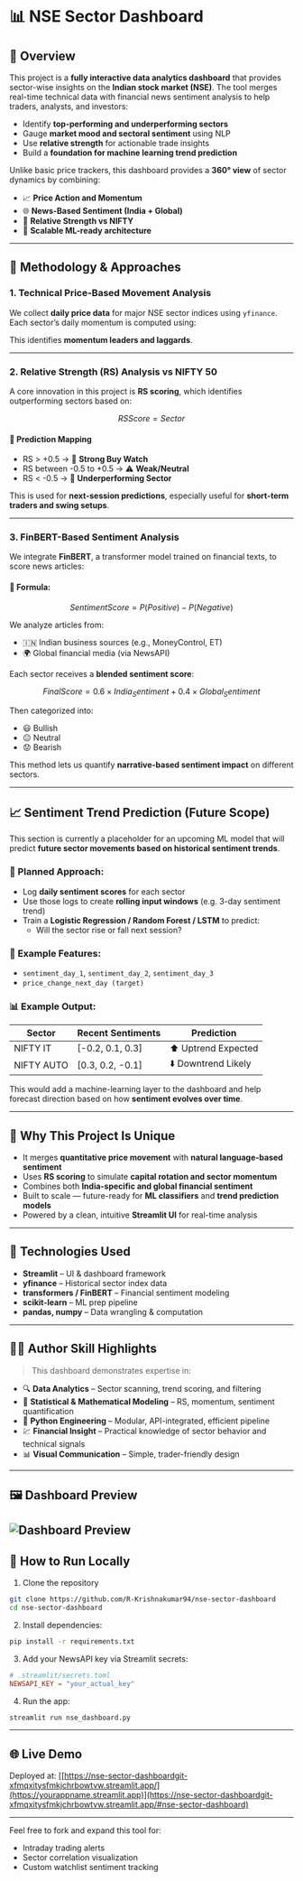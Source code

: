 # 📊 NSE Sector Dashboard

## 🔎 Overview
This project is a **fully interactive data analytics dashboard** that provides sector-wise insights on the **Indian stock market (NSE)**. The tool merges real-time technical data with financial news sentiment analysis to help traders, analysts, and investors:

- Identify **top-performing and underperforming sectors**
- Gauge **market mood and sectoral sentiment** using NLP
- Use **relative strength** for actionable trade insights
- Build a **foundation for machine learning trend prediction**

Unlike basic price trackers, this dashboard provides a **360° view** of sector dynamics by combining:
- 📈 **Price Action and Momentum**
- 🌐 **News-Based Sentiment (India + Global)**
- 🧠 **Relative Strength vs NIFTY**
- 🚀 **Scalable ML-ready architecture**

---

## 🧠 Methodology & Approaches

### 1. **Technical Price-Based Movement Analysis**
We collect **daily price data** for major NSE sector indices using `yfinance`. Each sector’s daily momentum is computed using:

```math
% Change = ((Close_Today - Close_Yesterday) / Close_Yesterday) * 100
```

This identifies **momentum leaders and laggards**.

---

### 2. **Relative Strength (RS) Analysis vs NIFTY 50**
A core innovation in this project is **RS scoring**, which identifies outperforming sectors based on:

```math
RS Score = Sector % Change - NIFTY % Change
```

#### 🔮 Prediction Mapping
- RS > +0.5 → 🚀 **Strong Buy Watch**
- RS between -0.5 to +0.5 → ⚠️ **Weak/Neutral**
- RS < -0.5 → 🔻 **Underperforming Sector**

This is used for **next-session predictions**, especially useful for **short-term traders and swing setups**.

---

### 3. **FinBERT-Based Sentiment Analysis**
We integrate **FinBERT**, a transformer model trained on financial texts, to score news articles:

#### 🧠 Formula:
```math
Sentiment Score = P(Positive) - P(Negative)
```

We analyze articles from:
- 🇮🇳 Indian business sources (e.g., MoneyControl, ET)
- 🌍 Global financial media (via NewsAPI)

Each sector receives a **blended sentiment score**:

```math
Final Score = 0.6 × India_Sentiment + 0.4 × Global_Sentiment
```

Then categorized into:
- 😃 Bullish
- 😐 Neutral
- 😟 Bearish

This method lets us quantify **narrative-based sentiment impact** on different sectors.

---

## 📈 Sentiment Trend Prediction (Future Scope)
This section is currently a placeholder for an upcoming ML model that will predict **future sector movements based on historical sentiment trends**.

### 🚧 Planned Approach:
- Log **daily sentiment scores** for each sector
- Use those logs to create **rolling input windows** (e.g. 3-day sentiment trend)
- Train a **Logistic Regression / Random Forest / LSTM** to predict:
  - Will the sector rise or fall next session?

### 🧮 Example Features:
- `sentiment_day_1`, `sentiment_day_2`, `sentiment_day_3`
- `price_change_next_day (target)`

### 📊 Example Output:
| Sector     | Recent Sentiments | Prediction        |
|------------|--------------------|-------------------|
| NIFTY IT   | [-0.2, 0.1, 0.3]   | ⬆️ Uptrend Expected |
| NIFTY AUTO | [0.3, 0.2, -0.1]   | ⬇️ Downtrend Likely |

This would add a machine-learning layer to the dashboard and help forecast direction based on how **sentiment evolves over time**.

---

## 🎯 Why This Project Is Unique
- It merges **quantitative price movement** with **natural language-based sentiment**
- Uses **RS scoring** to simulate **capital rotation and sector momentum**
- Combines both **India-specific and global financial sentiment**
- Built to scale — future-ready for **ML classifiers** and **trend prediction models**
- Powered by a clean, intuitive **Streamlit UI** for real-time analysis

---

## 🧰 Technologies Used
- **Streamlit** – UI & dashboard framework
- **yfinance** – Historical sector index data
- **transformers / FinBERT** – Financial sentiment modeling
- **scikit-learn** – ML prep pipeline
- **pandas, numpy** – Data wrangling & computation

---

## 🧑‍💻 Author Skill Highlights
> This dashboard demonstrates expertise in:

- 🔍 **Data Analytics** – Sector scanning, trend scoring, and filtering
- 🧠 **Statistical & Mathematical Modeling** – RS, momentum, sentiment quantification
- 🐍 **Python Engineering** – Modular, API-integrated, efficient pipeline
- 💹 **Financial Insight** – Practical knowledge of sector behavior and technical signals
- 📊 **Visual Communication** – Simple, trader-friendly design

---

## 🖼 Dashboard Preview

![Dashboard Preview](https://raw.githubusercontent.com/R-Krishnakumar94/nse-sector-dashboard/main/preview.png)
---

## 🚀 How to Run Locally
1. Clone the repository
```bash
git clone https://github.com/R-Krishnakumar94/nse-sector-dashboard
cd nse-sector-dashboard
```
2. Install dependencies:
```bash
pip install -r requirements.txt
```
3. Add your NewsAPI key via Streamlit secrets:
```toml
# .streamlit/secrets.toml
NEWSAPI_KEY = "your_actual_key"
```
4. Run the app:
```bash
streamlit run nse_dashboard.py
```

---

## 🌐 Live Demo
Deployed at: [[https://nse-sector-dashboardgit-xfmqxitysfmkjchrbowtvw.streamlit.app/](https://yourappname.streamlit.app)](https://nse-sector-dashboardgit-xfmqxitysfmkjchrbowtvw.streamlit.app/#nse-sector-dashboard)

---

Feel free to fork and expand this tool for:
- Intraday trading alerts
- Sector correlation visualization
- Custom watchlist sentiment tracking
